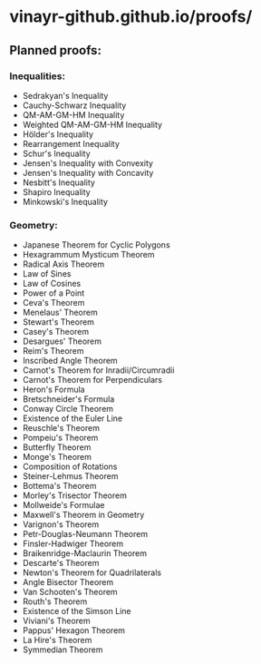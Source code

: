 # vinayr-github.github.io/proofs/
## Planned proofs:

### Inequalities:
* Sedrakyan's Inequality
* Cauchy-Schwarz Inequality
* QM-AM-GM-HM Inequality
* Weighted QM-AM-GM-HM Inequality
* Hölder's Inequality
* Rearrangement Inequality
* Schur's Inequality
* Jensen's Inequality with Convexity
* Jensen's Inequality with Concavity
* Nesbitt's Inequality
* Shapiro Inequality
* Minkowski's Inequality

### Geometry:
* Japanese Theorem for Cyclic Polygons
* Hexagrammum Mysticum Theorem
* Radical Axis Theorem
* Law of Sines
* Law of Cosines
* Power of a Point
* Ceva's Theorem
* Menelaus' Theorem
* Stewart's Theorem
* Casey's Theorem
* Desargues' Theorem
* Reim's Theorem
* Inscribed Angle Theorem
* Carnot's Theorem for Inradii/Circumradii
* Carnot's Theorem for Perpendiculars
* Heron's Formula
* Bretschneider's Formula
* Conway Circle Theorem
* Existence of the Euler Line
* Reuschle's Theorem
* Pompeiu's Theorem
* Butterfly Theorem
* Monge's Theorem
* Composition of Rotations
* Steiner-Lehmus Theorem
* Bottema's Theorem
* Morley's Trisector Theorem
* Mollweide's Formulae
* Maxwell's Theorem in Geometry
* Varignon's Theorem
* Petr-Douglas-Neumann Theorem
* Finsler-Hadwiger Theorem
* Braikenridge-Maclaurin Theorem
* Descarte's Theorem
* Newton's Theorem for Quadrilaterals
* Angle Bisector Theorem
* Van Schooten's Theorem
* Routh's Theorem
* Existence of the Simson Line
* Viviani's Theorem
* Pappus' Hexagon Theorem
* La Hire's Theorem
* Symmedian Theorem